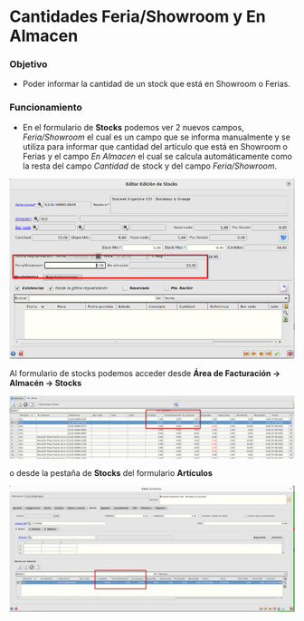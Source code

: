 # Cantidades Feria/Showroom y En Almacen

### Objetivo

* Poder informar la cantidad de un stock que está en Showroom o Ferias. 

### Funcionamiento
* En el formulario de **Stocks** podemos ver 2 nuevos campos, *Feria/Showroom* el cual es un campo que se informa manualmente y se utiliza para informar que cantidad del artículo que está en Showroom o Ferias y el campo *En Almacen* el cual se calcula automáticamente como la resta del campo *Cantidad* de stock y del campo *Feria/Showroom*.

![Stocks](./img/form_stocks_guanabana.png)


 Al formulario de stocks podemos acceder desde **Área de Facturación -> Almacén -> Stocks** 

 ![Master artículos](./img/form_masterstocks_guanabana.png)

o desde la pestaña de **Stocks** del formulario **Artículos** 

![Artículos](./img/form_articulos_guanabana.png)


